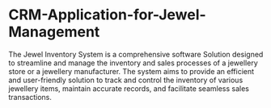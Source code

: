 # CRM-Application-for-Jewel-Management
The Jewel Inventory System is a comprehensive software Solution designed to streamline and manage the inventory and sales processes of a jewellery store or a jewellery manufacturer. The system aims to provide an efficient and user-friendly solution to track and control the inventory of various jewellery items, maintain accurate records, and facilitate seamless sales transactions.
